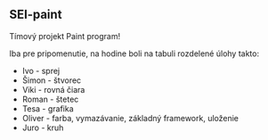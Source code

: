 ## SEI-paint
Tímový projekt Paint program!

Iba pre pripomenutie, na hodine boli na tabuli rozdelené úlohy takto:
- Ivo - sprej
- Šimon - štvorec
- Viki - rovná čiara
- Roman - štetec
- Tesa - grafika
- Oliver - farba, vymazávanie, základný framework, uloženie
- Juro - kruh
